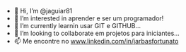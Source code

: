 - 👋 Hi, I’m @jaguiar81
- 👀 I’m interested in aprender  e ser um programador!
- 🌱 I’m currently learnin usar GIT e GITHUB...
- 💞️ I’m looking to collaborate  em projetos para iniciantes...
- 📫 Me encontre no  www.linkedin.com/in/jarbasfortunato


